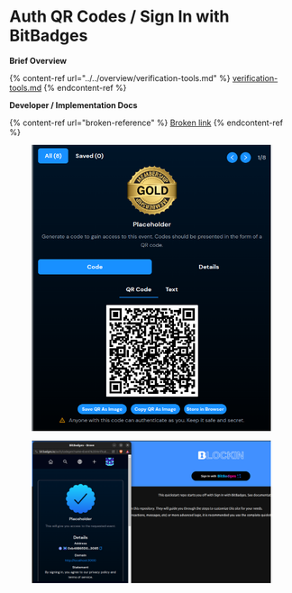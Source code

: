# Auth QR Codes / Sign In with BitBadges

**Brief Overview**

{% content-ref url="../../overview/verification-tools.md" %}
[verification-tools.md](../../overview/verification-tools.md)
{% endcontent-ref %}

**Developer / Implementation Docs**

{% content-ref url="broken-reference" %}
[Broken link](broken-reference)
{% endcontent-ref %}



<figure><img src="../../.gitbook/assets/image (1) (1) (1) (1) (1) (1) (1) (1) (1) (1) (1) (1) (1) (1) (1).png" alt=""><figcaption></figcaption></figure>

<figure><img src="../../.gitbook/assets/image (2) (1) (1) (1) (1) (1) (1) (1).png" alt=""><figcaption></figcaption></figure>

